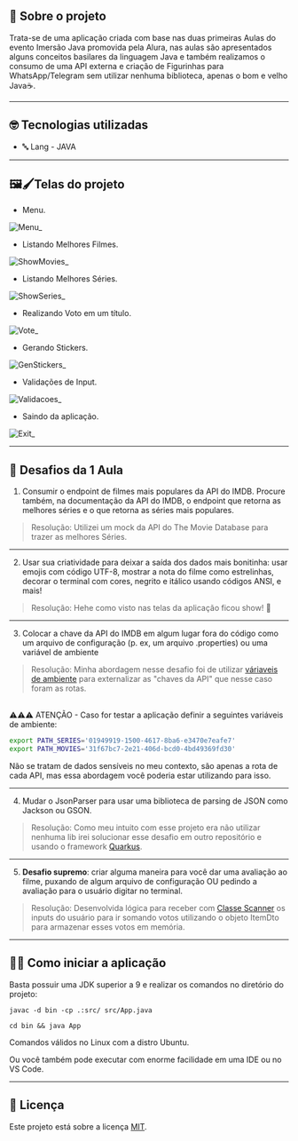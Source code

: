 ## 💫 Sobre o projeto

Trata-se de uma aplicação criada com base nas duas primeiras Aulas do evento Imersão Java promovida pela Alura, nas aulas são apresentados alguns conceitos basilares da linguagem Java e também realizamos o consumo de uma API externa e criação de Figurinhas para WhatsApp/Telegram sem utilizar nenhuma biblioteca, apenas o bom e velho Java☕.

---

## 🤓 Tecnologias utilizadas

* 🔤 Lang - JAVA

---

## 🖼🖌Telas do projeto

* Menu.

![Menu_](https://user-images.githubusercontent.com/61207420/180113004-5e8682a2-b70e-4ed2-b3a2-027ce5e549c8.gif)

* Listando Melhores Filmes.

![ShowMovies_](https://user-images.githubusercontent.com/61207420/180113425-8bf5bf4f-d117-4e31-ab37-75a75a8ca819.gif)

* Listando Melhores Séries.

![ShowSeries_](https://user-images.githubusercontent.com/61207420/180113430-0bc04d3d-21ae-4fc2-9931-7098751ba326.gif)

* Realizando Voto em um título.

![Vote_](https://user-images.githubusercontent.com/61207420/180113613-88e9a400-9076-46d4-bff3-cdd210a03197.gif)

* Gerando Stickers.

![GenStickers_](https://user-images.githubusercontent.com/61207420/180113441-72b981fb-1953-4282-ab6c-19f2fe7fc589.gif)

* Validações de Input.

![Validacoes_](https://user-images.githubusercontent.com/61207420/180113446-b00b6490-c146-4275-ada3-0c80622a1958.gif)

* Saindo da aplicação.

![Exit_](https://user-images.githubusercontent.com/61207420/180113459-8587af6d-f934-457e-8869-ec59837d8dcf.gif)

---

## 🎯 Desafios da 1 Aula

1. Consumir o endpoint de filmes mais populares da API do IMDB. Procure também, na documentação da API do IMDB, o endpoint que retorna as melhores séries e o que retorna as séries mais populares.

>Resolução: Utilizei um mock da API do The Movie Database para trazer as melhores Séries.

---

2. Usar sua criatividade para deixar a saída dos dados mais bonitinha: usar emojis com código UTF-8, mostrar a nota do filme como estrelinhas, decorar o terminal com cores, negrito e itálico usando códigos ANSI, e mais!

>Resolução: Hehe como visto nas telas da aplicação ficou show! 💯

---

3. Colocar a chave da API do IMDB em algum lugar fora do código como um arquivo de configuração (p. ex, um arquivo .properties) ou uma variável de ambiente

>Resolução: Minha abordagem nesse desafio foi de utilizar [váriaveis de ambiente](https://pt.stackoverflow.com/questions/339476/o-que-s%C3%A3o-vari%C3%A1veis-de-ambiente) para externalizar as "chaves da API" que nesse caso foram as rotas.

<br/>
⚠️⚠️⚠️ ATENÇÃO - Caso for testar a aplicação definir a seguintes variáveis de ambiente:

```bash
export PATH_SERIES='01949919-1500-4617-8ba6-e3470e7eafe7'
export PATH_MOVIES='31f67bc7-2e21-406d-bcd0-4bd49369fd30'
```
Não se tratam de dados sensíveis no meu contexto, são apenas a rota de cada API, mas essa abordagem você poderia estar utilizando para isso.

---

4. Mudar o JsonParser para usar uma biblioteca de parsing de JSON como Jackson ou GSON.

>Resolução: Como meu intuito com esse projeto era não utilizar nenhuma lib irei solucionar esse desafio em outro repositório e usando o framework [Quarkus](https://quarkus.io/).

---

5. **Desafio supremo**: criar alguma maneira para você dar uma avaliação ao filme, puxando de algum arquivo de configuração OU pedindo a avaliação para o usuário digitar no terminal.

>Resolução: Desenvolvida lógica para receber com [Classe Scanner](https://www.devmedia.com.br/como-funciona-a-classe-scanner-do-java/28448) os inputs do usuário para ir somando votos utilizando o objeto ItemDto para armazenar esses votos em memória. 

---

## 🧑‍💻 Como iniciar a aplicação

Basta possuir uma JDK superior a 9 e realizar os comandos no diretório do projeto:
```
javac -d bin -cp .:src/ src/App.java 
```
```
cd bin && java App
```

Comandos válidos no Linux com a distro Ubuntu.

Ou você também pode executar com enorme facilidade em uma IDE ou no VS Code.

---

## 📃 Licença

Este projeto está sobre a licença [MIT](LICENSE).
